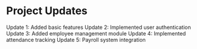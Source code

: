 # Project Updates
Update 1: Added basic features
Update 2: Implemented user authentication
Update 3: Added employee management module
Update 4: Implemented attendance tracking
Update 5: Payroll system integration
